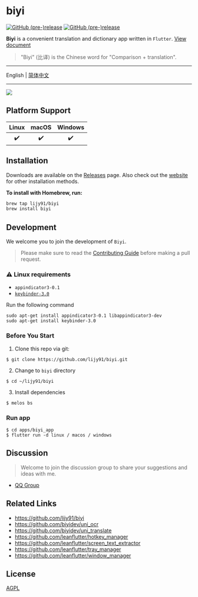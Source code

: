 # biyi

[![GitHub (pre-)release](https://img.shields.io/github/release/lijy91/biyi/all.svg?style=flat-square)](https://github.com/lijy91/biyi/releases) [![GitHub (pre-)release](https://img.shields.io/badge/distribute%20with-flutter__distributor-green?style=flat-square)](https://github.com/leanflutter/flutter_distributor)

**Biyi** is a convenient translation and dictionary app written in `Flutter`. [View document](https://biyidev.com/docs/)

> "Biyi" (比译) is the Chinese word for "Comparison + translation".

---

English | [简体中文](./README-ZH.md)

---

![](https://biyidev.com/images/screenshots/biyi_extract_text_from_screen_selection.gif)

## Platform Support

| Linux | macOS | Windows |
| :---: | :---: | :-----: |
|  ✔️   |  ✔️   |   ✔️    |

## Installation

Downloads are available on the [Releases](https://github.com/lijy91/biyi/releases/latest) page. Also check out the [website](https://biyidev.com/release-notes) for other installation methods.

**To install with Homebrew, run:**

```bash
brew tap lijy91/biyi
brew install biyi
```

## Development

We welcome you to join the development of `Biyi`.

> Please make sure to read the [Contributing Guide](https://github.com/lijy91/biyi/blob/main/.github/CONTRIBUTING.md) before making a pull request.

### ⚠️ Linux requirements

- `appindicator3-0.1`
- [`keybinder-3.0`](https://github.com/kupferlauncher/keybinder)

Run the following command

```
sudo apt-get install appindicator3-0.1 libappindicator3-dev
sudo apt-get install keybinder-3.0
```

### Before You Start

1. Clone this repo via git:

```
$ git clone https://github.com/lijy91/biyi.git
```

2. Change to `biyi` directory

```
$ cd ~/lijy91/biyi
```

3. Install dependencies

```
$ melos bs
```

### Run app

```
$ cd apps/biyi_app
$ flutter run -d linux / macos / windows
```

## Discussion

> Welcome to join the discussion group to share your suggestions and ideas with me.

- [QQ Group](https://jq.qq.com/?_wv=1027&k=vYQ5jW7y)

## Related Links

- https://github.com/lijy91/biyi
- https://github.com/biyidev/uni_ocr
- https://github.com/biyidev/uni_translate
- https://github.com/leanflutter/hotkey_manager
- https://github.com/leanflutter/screen_text_extractor
- https://github.com/leanflutter/tray_manager
- https://github.com/leanflutter/window_manager

## License

[AGPL](./LICENSE)
